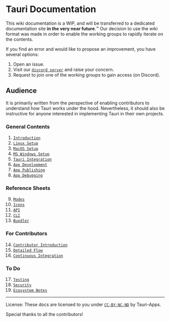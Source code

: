 # Tauri Documentation

This wiki documentation is a WIP, and will be transferred to a dedicated
documentation site **in the very near future**.™️ Our decision to use the wiki
format was made in order to enable the working groups to rapidly iterate on the
contents.

If you find an error and would like to propose an improvement, you have several
options:

1. Open an issue.
2. Visit our [`discord server`](https://discord.gg/SpmNs4S) and raise your
   concern.
3. Request to join one of the working groups to gain access (on Discord).

## Audience

It is primarily written from the perspective of enabling contributors to
understand how Tauri works under the hood. Nevertheless, it should also be
instructive for anyone interested in implementing Tauri in their own projects.

### General Contents

1. [`Introduction`](https://github.com/tauri-apps/tauri/wiki/01.-Introduction)
2. [`Linux Setup`](https://github.com/tauri-apps/tauri/wiki/02.-Linux-Setup)
3. [`MacOS Setup`](https://github.com/tauri-apps/tauri/wiki/03.-MacOS-Setup)
4. [`MS Windows Setup`](https://github.com/tauri-apps/tauri/wiki/04.-MS-Windows-Setup)
5. [`Tauri Integration`](https://github.com/tauri-apps/tauri/wiki/05.-Tauri-Integration)
6. [`App Development`](https://github.com/tauri-apps/tauri/wiki/06.-App-Development)
7. [`App Publishing`](https://github.com/tauri-apps/tauri/wiki/07.-App-Publishing)
8. [`App Debugging`](https://github.com/tauri-apps/tauri/wiki/08.-App-Debugging)

### Reference Sheets

9. [`Modes`](https://github.com/tauri-apps/tauri/wiki/09.-Modes)
10. [`Icons`](https://github.com/tauri-apps/tauri/wiki/10.-Icons)
11. [`API`](https://github.com/tauri-apps/tauri/wiki/11.-API)
12. [`CLI`](https://github.com/tauri-apps/tauri/wiki/12.-CLI)
13. [`Bundler`](https://github.com/tauri-apps/tauri/wiki/13.-Bundler)

### For Contributors

14. [`Contributor Introduction`](https://github.com/tauri-apps/tauri/wiki/14.-Contributor-Introduction)
15. [`Detailed Flow`](https://github.com/tauri-apps/tauri/wiki/15.-Detailed-Flow)
16. [`Continuous Integration`](https://github.com/tauri-apps/tauri/wiki/16.-Continuous-Integration)

### To Do

17. [`Testing`]()
18. [`Security`]()
19. [`Ecosystem Notes`]()

---

License: These docs are licensed to you under
[`CC-BY-NC-ND`](https://creativecommons.org/licenses/by-nc-nd/2.0/) by Tauri-Apps.

Special thanks to all the contributors!
